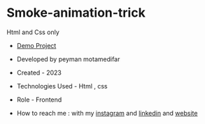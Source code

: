 # Smoke-animation-trick
Html and Css only

- [Demo Project](https://peymanmotamedifar.github.io/Smoke-animation-trick)

- Developed by peyman motamedifar

- Created - 2023

- Technologies Used - Html , css


- Role - Frontend

- How to reach me : with my [instagram](https://www.instagram.com/peyman_web) and [linkedin](https://www.linkedin.com/in/peymanmotamedifar) and [website](https://www.peyman-web.ir)

